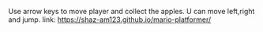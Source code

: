 Use arrow keys to move player and collect the apples.
U can move left,right and jump.
link: https://shaz-am123.github.io/mario-platformer/
